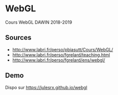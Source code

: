 # WebGL
Cours WebGL DAWIN 2018-2019

## Sources
- http://www.labri.fr/perso/pbiasutt/Cours/WebGL/
- http://www.labri.fr/perso/fgrelard/teaching.html
- http://www.labri.fr/perso/fgrelard/ens/webgl/

## Demo
Dispo sur https://julesrx.github.io/webgl
